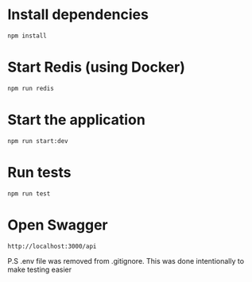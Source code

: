 # Install dependencies
```
npm install
```

# Start Redis (using Docker)
```
npm run redis
```

# Start the application
```
npm run start:dev
```

# Run tests
```
npm run test
```

# Open Swagger
```
http://localhost:3000/api
```

P.S
.env file was removed from .gitignore. This was done intentionally to make testing easier
